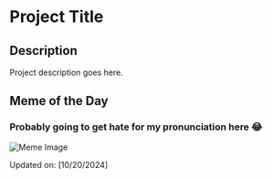 # Project Title

## Description

Project description goes here.

## Meme of the Day

### Probably going to get hate for my pronunciation here 😂
![Meme Image](https://i.redd.it/g0acxjsb9svd1.png)

Updated on: [10/20/2024]